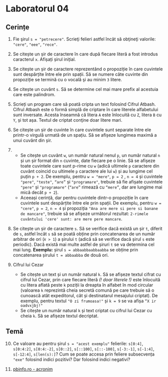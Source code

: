 # Laboratorul 04

## Cerințe

1. Fie şirul `s = "petrecere"`. Scrieţi felieri astfel încât să obţineţi valorile: `"cere"`, `"eee"`, `"rece"`.

2. Se citește un șir de caractere în care după fiecare literă a fost introdus caracterul `x`. Afișați șirul inițial.

3. Se citește un șir de caractere reprezentând o propoziție în care cuvintele sunt despărțite între ele prin spații.
Să se numere câte cuvinte din propoziție se termină cu o vocală şi au minim `3` litere.

4. Se citește un cuvânt `s`. Să se determine cel mai mare prefix al acestuia care este palindrom.

5. Scrieți un program care să poată cripta un text folosind Cifrul Atbash.
Cifrul Atbash este o formă simplă de criptare în care literele alfabetului sunt inversate.
Acesta înseamnă că litera `A` este înlocuită cu `Z`, litera `B` cu `Y`, și tot așa.
Textul de criptat conţine doar litere mari.

6. Se citește un șir de cuvinte în care cuvintele sunt separate între ele printr-o virgulă urmată de un spațiu.
Să se afișeze lungimea maximă a unui cuvânt din șir.

7. - Se citește un cuvânt `w`, un număr natural nenul `p`, un număr natural `n` și un șir format din `n` cuvinte, date fiecare pe o linie.
Să se afișeze toate cuvintele care sunt p-rime cu `w` (adică ultimele `p` caractere din cuvânt coincid cu ultimele `p` caractere ale lui `w`) și au lungime cel puțin `p + 2`.
De exemplu, pentru `w = "mere"`, `p = 2` , `n = 4` și cuvintele `"pere"`, `"teste"`, `“are”` și `"programare"`,
trebuie să fie afișate cuvintele `"pere"` și `"programare"` (`“are”` rimează cu `“mere”`, dar are lungime mai mică decât `p + 2`).
   - Aceeași cerință, dar pentru cuvintele dintr-o propoziție în care cuvintele sunt despărțite între ele prin spații.
   De exemplu, pentru `w = "cere"`, `p = 2`, `n = 4` și propoziția `"Ana are mere si pere si banane de mancare"`,
   trebuie să se afișeze următorul rezultat: `2-rimele cuvântului 'cere' sunt: are mere pere mancare`.

8. Se citește un șir de caractere `s`. Să se verifice dacă există un șir `t`, diferit de `s`,
astfel încât `s` să se poată obține prin concatenarea de un număr arbitrar de ori (`𝑘 > 1`) a șirului `t` (adică să se verifice dacă șirul `s` este periodic).
Dacă există mai multe astfel de șiruri `t` se va determina cel mai lung.
**Exemplu:** șirul `s = abbaabbaabbaabba` se obține prin concatenarea șirului `t = abbaabba` de două ori.

9. Cifrul lui Cezar
   - Se citește un text și un număr natural `k`.
   Să se afișeze textul cifrat cu cifrul lui Cezar, prin care fiecare literă *(! doar literele !)* este înlocuită cu litera aflată peste `k` poziții la dreapta în alfabet în mod circular
   (valoarea `k` reprezintă cheia secretă comună pe care trebuie să o cunoască atât expeditorul, cât și destinatarul mesajului criptat).
   De exemplu, pentru textul `"O zi frumoasa!"` și `k = 9` se va afișa `“X ir oadvxjbj!"`
   - Se citește un număr natural `k` și text criptat cu cifrul lui Cezar cu cheia `k`. Să se afișeze textul decriptat.

## Temă
10. Ce valoare au pentru șirul `s = "acest exemplu"` felierile: `s[0:4]`, `s[0:4:2]`, `s[0:4:-2]`, `s[0::2]`, `s[::100]`,
`s[::-100]`, `s[-3:-1]`, `s[-1:4]`, `s[-12:4]`, `s[len(s):]`? Cum se poate accesa prin feliere subsecvența `"exe"` folosind indici pozitivi?
Dar folosind indici negativi?

11. [pbinfo.ro - acronim](https://www.pbinfo.ro/probleme/2828/acronim)